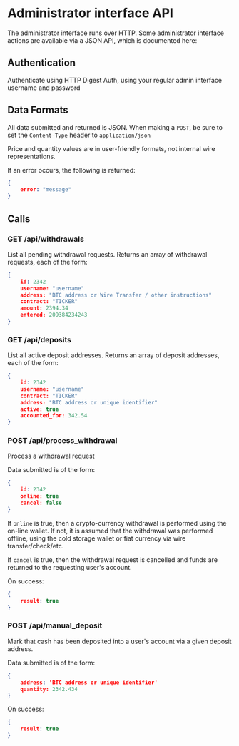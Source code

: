 # Administrator interface API

The administrator interface runs over HTTP. Some administrator interface
actions are available via a JSON API, which is documented here:
 
## Authentication

Authenticate using HTTP Digest Auth, using your regular admin interface username and password

## Data Formats

All data submitted and returned is JSON. When making a `POST`, be sure to set the `Content-Type` 
header to `application/json`

Price and quantity values are in user-friendly formats, not internal wire representations.

If an error occurs, the following is returned:

```json
{
    error: "message"
}
```

## Calls

### GET /api/withdrawals

List all pending withdrawal requests. Returns an array of withdrawal requests, each of the form:

```json
{
    id: 2342
    username: "username"
    address: "BTC address or Wire Transfer / other instructions"
    contract: "TICKER"
    amount: 2394.34
    entered: 209384234243
}
```

### GET /api/deposits

List all active deposit addresses. Returns an array of deposit addresses, each of the form:

```json
{
    id: 2342
    username: "username"
    contract: "TICKER"
    address: "BTC address or unique identifier"
    active: true
    accounted_for: 342.54
}
```

### POST /api/process_withdrawal

Process a withdrawal request

Data submitted is of the form:

```json
{
    id: 2342
    online: true
    cancel: false
}
```

If `online` is true, then a crypto-currency withdrawal is performed using the on-line wallet. If not,
it is assumed that the withdrawal was performed offline, using the cold storage wallet or fiat currency
via wire transfer/check/etc.

If `cancel` is true, then the withdrawal request is cancelled and funds are returned to the requesting
user's account.

On success:

```json
{
    result: true
}
```

### POST /api/manual_deposit

Mark that cash has been deposited into a user's account via a given deposit address.

Data submitted is of the form:

```json
{
    address: 'BTC address or unique identifier'
    quantity: 2342.434
}
```

On success:

```json
{
    result: true
}
```
    